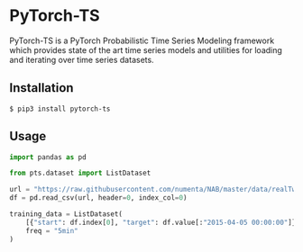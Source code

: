 # PyTorch-TS

PyTorch-TS is a PyTorch Probabilistic Time Series Modeling framework which provides state of the art time series models and utilities for loading and iterating over time series datasets.

## Installation

```
$ pip3 install pytorch-ts
```

## Usage

```python
import pandas as pd

from pts.dataset import ListDataset

url = "https://raw.githubusercontent.com/numenta/NAB/master/data/realTweets/Twitter_volume_AAPL.csv"
df = pd.read_csv(url, header=0, index_col=0)

training_data = ListDataset(
    [{"start": df.index[0], "target": df.value[:"2015-04-05 00:00:00"]}],
    freq = "5min"
)
```
